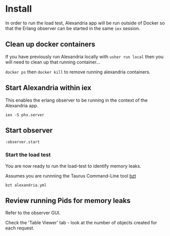 # Install

In order to run the load test, Alexandria app will be run outside of Docker so that the Erlang observer can be started in the same `iex` session.

## Clean up docker containers

If you have previously run Alexandria locally with `usher run local` then you will need to clean up that running container...

`docker ps` then `docker kill` to remove running alexandria containers.

## Start Alexandria within iex

This enables the erlang observer to be running in the context of the Alexandria app.

`iex -S phx.server`

## Start observer

`:observer.start`

### Start the load test

You are now ready to run the load-test to identify memory leaks.

Assumes you are runnning the Taurus Command-Line tool [bzt](https://gettaurus.org/docs/CommandLine/#Command-Line-Tool)

`bzt alexandria.yml`

## Review running Pids for memory leaks

Refer to the observer GUI.

Check the 'Table Viewer' tab - look at the number of objects created for each request.
